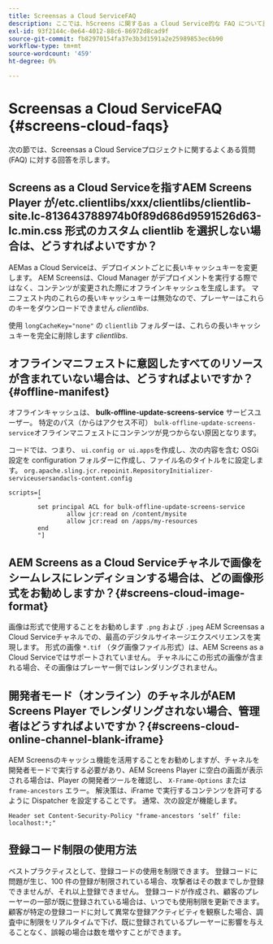 ```yaml
---
title: Screensas a Cloud ServiceFAQ
description: ここでは、hScreens に関するas a Cloud Service的な FAQ について説明します。
exl-id: 93f2144c-0e64-4012-88c6-86972d8cad9f
source-git-commit: fb82970154fa37e3b3d1591a2e25989853ec6b90
workflow-type: tm+mt
source-wordcount: '459'
ht-degree: 0%

---
```


# Screensas a Cloud ServiceFAQ {#screens-cloud-faqs}

次の節では、Screensas a Cloud Serviceプロジェクトに関するよくある質問 (FAQ) に対する回答を示します。

## Screens as a Cloud Serviceを指すAEM Screens Player が/etc.clientlibs/xxx/clientlibs/clientlib-site.lc-813643788974b0f89d686d9591526d63-lc.min.css 形式のカスタム clientlib を選択しない場合は、どうすればよいですか？

AEMas a Cloud Serviceは、デプロイメントごとに長いキャッシュキーを変更します。 AEM Screensは、Cloud Manager がデプロイメントを実行する際ではなく、コンテンツが変更された際にオフラインキャッシュを生成します。 マニフェスト内のこれらの長いキャッシュキーは無効なので、プレーヤーはこれらのキーをダウンロードできません *clientlibs*.

使用 `longCacheKey="none"` の `clientlib` フォルダーは、これらの長いキャッシュキーを完全に削除します *clientlibs*.


## オフラインマニフェストに意図したすべてのリソースが含まれていない場合は、どうすればよいですか？ {#offline-manifest}

オフラインキャッシュは、 **bulk-offline-update-screens-service** サービスユーザー。 特定のパス（からはアクセス不可） `bulk-offline-update-screens-service`オフラインマニフェストにコンテンツが見つからない原因となります。

コードでは、つまり、 `ui.config or ui.apps`を作成し、次の内容を含む OSGi 設定を configuration フォルダーに作成し、ファイル名のタイトルをに設定します。 `org.apache.sling.jcr.repoinit.RepositoryInitializer-serviceusersandacls-content.config`

```
scripts=[
        "
        set principal ACL for bulk-offline-update-screens-service
                allow jcr:read on /content/mysite
                allow jcr:read on /apps/my-resources
        end
        "] 
```

## AEM Screens as a Cloud Serviceチャネルで画像をシームレスにレンディションする場合は、どの画像形式をお勧めしますか？{#screens-cloud-image-format}

画像は形式で使用することをお勧めします `.png` および `.jpeg` AEM Screensas a Cloud Serviceチャネルでの、最高のデジタルサイネージエクスペリエンスを実現します。
形式の画像 `*.tif` （タグ画像ファイル形式）は、AEM Screens as a Cloud Serviceではサポートされていません。 チャネルにこの形式の画像が含まれる場合、その画像はプレーヤー側ではレンダリングされません。

## 開発者モード（オンライン）のチャネルがAEM Screens Player でレンダリングされない場合、管理者はどうすればよいですか？{#screens-cloud-online-channel-blank-iframe}

AEM Screensのキャッシュ機能を活用することをお勧めしますが、チャネルを開発者モードで実行する必要があり、AEM Screens Player に空白の画面が表示される場合は、Player の開発者ツールを確認し、 `X-Frame-Options` または `frame-ancestors` エラー。 解決策は、iFrame で実行するコンテンツを許可するように Dispatcher を設定することです。 通常、次の設定が機能します。

```
Header set Content-Security-Policy "frame-ancestors ‘self’ file: localhost:*;"
```

## 登録コード制限の使用方法

ベストプラクティスとして、登録コードの使用を制限できます。 登録コードに問題が生じ、100 件の登録が制限されている場合、攻撃者はその数までしか登録できませんが、それ以上登録できません。 登録コードが作成され、顧客のプレーヤーの一部が既に登録されている場合は、いつでも使用制限を更新できます。 顧客が特定の登録コードに対して異常な登録アクティビティを観察した場合、調査中に制限をリアルタイムで下げ、既に登録されているプレーヤーに影響を与えることなく、誤報の場合は数を増やすことができます。